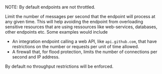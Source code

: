 NOTE: By default endpoints are not throttled.

Limit the number of messages per second that the endpoint will process at any given time. This will help avoiding the endpoint from overloading sensitive resources that are using ressources like web-services, databases, other endpoints etc. Some examples would include

 * An integration endpoint calling a web API, like `api.github.com`, that have restrictions on the number or requests per unit of time allowed.
 * A firewall that, for flood protection, limits the number of connections per second and IP address.

By default no throughput restrictions will be enforced.
